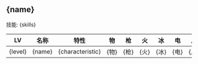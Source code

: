 ## {name}

技能: {skills}

| LV   | 名称 | 特性 | 物   | 枪   | 火   | 冰   | 电   | 风   | 念   | 核   | 祝   | 咒   | 电刑 | 警报电刑 | 装备类型 |
| ---- | ---- | ---- | ---- | ---- | ---- | ---- | ---- | ---- | ---- | ---- | ---- | ---- | ---- | -------- | -------- |
|{level}|{name}|{characteristic}|{物}|{枪}|{火}|{冰}|{电}|{风}|{念}|{核}|{祝}|{咒}|{electrocute}|{alarmlectrocute}|{equipType}|
